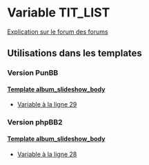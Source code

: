 # Variable TIT_LIST
[Explication sur le forum des forums](http://forum.forumactif.com/t294113-listing-des-variables#TIT_LIST)

## Utilisations dans les templates

### Version PunBB

#### [Template album_slideshow_body](punbb/album_slideshow_body.md)
* [Variable à la ligne 29](../punbb/album_slideshow_body.tpl#L29)

### Version phpBB2

#### [Template album_slideshow_body](subsilver/album_slideshow_body.md)
* [Variable à la ligne 28](../subsilver/album_slideshow_body.tpl#L28)